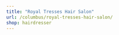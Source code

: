 ```yaml
---
title: "Royal Tresses Hair Salon"
url: /columbus/royal-tresses-hair-salon/
shop: hairdresser
---
```

